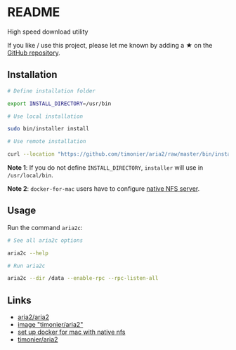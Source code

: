 # README

High speed download utility

If you like / use this project, please let me known by adding a ★ on the [GitHub repository](https://github.com/timonier/aria2).

## Installation

```sh
# Define installation folder

export INSTALL_DIRECTORY=/usr/bin

# Use local installation

sudo bin/installer install

# Use remote installation

curl --location "https://github.com/timonier/aria2/raw/master/bin/installer" | sudo bash -s -- install
```

__Note 1__: If you do not define `INSTALL_DIRECTORY`, `installer` will use in `/usr/local/bin`.

__Note 2__: `docker-for-mac` users have to configure [native NFS server](https://medium.com/@sean.handley/how-to-set-up-docker-for-mac-with-native-nfs-145151458adc).

## Usage

Run the command `aria2c`:

```sh
# See all aria2c options

aria2c --help

# Run aria2c

aria2c --dir /data --enable-rpc --rpc-listen-all
```

## Links

* [aria2/aria2](https://github.com/aria2/aria2)
* [image "timonier/aria2"](https://hub.docker.com/r/timonier/aria2/)
* [set up docker for mac with native nfs](https://medium.com/@sean.handley/how-to-set-up-docker-for-mac-with-native-nfs-145151458adc)
* [timonier/aria2](https://github.com/timonier/aria2)
